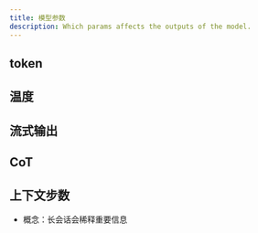 ```yaml
---
title: 模型参数
description: Which params affects the outputs of the model.
---
```


## token

## 温度

## 流式输出

## CoT

## 上下文步数

- 概念：长会话会稀释重要信息
